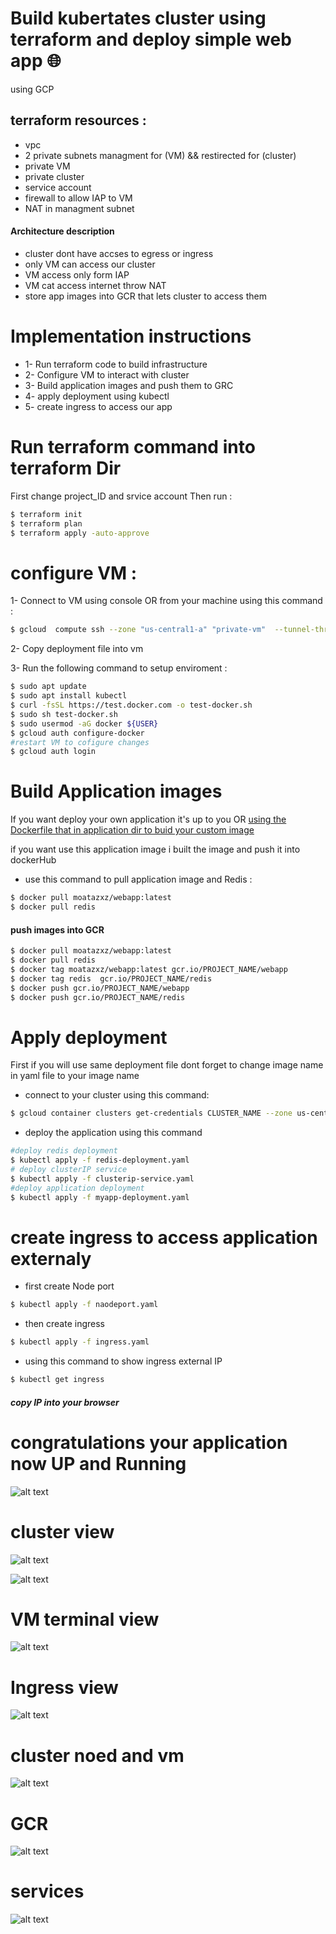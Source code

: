 # Build kubertates cluster using terraform and deploy simple web app   🌐
using GCP

## terraform resources :

  - vpc 
  - 2 private subnets managment for (VM) && restirected for (cluster)
  - private VM 
  - private cluster 
  - service account 
  - firewall to allow IAP to VM
  - NAT in managment subnet 
  #### Architecture description 
  - cluster dont have accses to egress or ingress
  - only VM can access our cluster 
  - VM access only form IAP 
  - VM cat access internet throw NAT  
  - store app images into GCR that lets cluster to access them 
# Implementation instructions
 -  1- Run terraform code to build infrastructure
 -  2- Configure VM to interact with cluster 
 -  3- Build application images and push them to GRC
 -  4- apply deployment using kubectl
 -  5- create ingress to access our app 

# Run terraform command into terraform Dir
First change project_ID and srvice account 
Then run :
```bash
$ terraform init 
$ terraform plan 
$ terraform apply -auto-approve
```

# configure VM :
1- Connect to VM using console OR from your machine using this command :

```bash
$ gcloud  compute ssh --zone "us-central1-a" "private-vm"  --tunnel-through-iap --project "PROJECT_NAME"
```
2- Copy deployment file into vm 

3- Run the following command to setup enviroment :

```bash
$ sudo apt update
$ sudo apt install kubectl
$ curl -fsSL https://test.docker.com -o test-docker.sh
$ sudo sh test-docker.sh
$ sudo usermod -aG docker ${USER}
$ gcloud auth configure-docker
#restart VM to cofigure changes 
$ gcloud auth login
```

# Build Application  images 
If you want deploy your own application it's up to you OR  [using the Dockerfile that in application dir to buid your custom image](https://github.com/Moatazxz/gcp-gke-cluster-project/tree/main/application)

if you want use this application image i built the image and push it into dockerHub
- use this command to pull application image and Redis  :

```bash
$ docker pull moatazxz/webapp:latest
$ docker pull redis
```
#### push images into GCR

```bash
$ docker pull moatazxz/webapp:latest
$ docker pull redis
$ docker tag moatazxz/webapp:latest gcr.io/PROJECT_NAME/webapp
$ docker tag redis  gcr.io/PROJECT_NAME/redis
$ docker push gcr.io/PROJECT_NAME/webapp
$ docker push gcr.io/PROJECT_NAME/redis
```
# Apply deployment 
First if you will use same deployment file dont forget to change image name in yaml file to your image name  
- connect to your cluster using this command: 
 
```bash
$ gcloud container clusters get-credentials CLUSTER_NAME --zone us-central1-a --project PROJECT_NAME
```

- deploy the application using this command 

```bash
#deploy redis deployment  
$ kubectl apply -f redis-deployment.yaml
# deploy clusterIP service 
$ kubectl apply -f clusterip-service.yaml
#deploy application deployment
$ kubectl apply -f myapp-deployment.yaml
```

# create ingress to access  application externaly
- first  create Node port
 
 
```bash
$ kubectl apply -f naodeport.yaml
```

- then create ingress 

 
```bash
$ kubectl apply -f ingress.yaml
```

- using this command to show ingress external IP 

```bash
$ kubectl get ingress
```
##### copy IP into your browser 

# congratulations your application now UP and Running 

![alt text](https://github.com/Moatazxz/gcp-gke-cluster-project/blob/main/screenshots/browser.png)

# cluster view  

![alt text](https://github.com/Moatazxz/gcp-gke-cluster-project/blob/main/screenshots/cluster2.png)


![alt text](https://github.com/Moatazxz/gcp-gke-cluster-project/blob/main/screenshots/cluster1.png)

# VM terminal view 

![alt text](https://github.com/Moatazxz/gcp-gke-cluster-project/blob/main/screenshots/VMterminal.png)


# Ingress view

![alt text](https://github.com/Moatazxz/gcp-gke-cluster-project/blob/main/screenshots/ingress.png)

# cluster noed and vm 

![alt text](https://github.com/Moatazxz/gcp-gke-cluster-project/blob/main/screenshots/VM's.png)

# GCR

![alt text](https://github.com/Moatazxz/gcp-gke-cluster-project/blob/main/screenshots/GCR.png)

# services 

![alt text](https://github.com/Moatazxz/gcp-gke-cluster-project/blob/main/screenshots/services.png)



